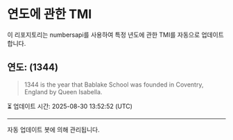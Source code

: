 
# 연도에 관한 TMI

이 리포지토리는 numbersapi를 사용하여 특정 년도에 관한 TMI를 자동으로 업데이트합니다.

## 연도: (1344)
> 1344 is the year that Bablake School was founded in Coventry, England by Queen Isabella.

⏳ 업데이트 시간: 2025-08-30 13:52:52 (UTC)

---
자동 업데이트 봇에 의해 관리됩니다.
